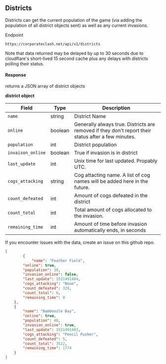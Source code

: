 ## Districts

Districts can get the current population of the game (via adding the population of all district objects sent) as well as any current invasions.

Endpoint

    https://corporateclash.net/api/v1/districts


Note that data returned may be delayed by up to 30 seconds due to cloudflare's short-lived 15 second cache plus any delays with districts polling their status.


#### Response

returns a JSON array of district objects

**district object**

|Field|Type|Description|
|--|--|--|
|`name`|string|District Name|
|`online`|boolean|Generally always true. Districts are removed if they don't report their status after a few minutes.|
|`population`|int|District population|
|`invaison_online`|boolean|True if invasion is in district|
|`last_update`|int|Unix time for last updated. Propably UTC.|
|`cogs_attacking`|string|Cog attacting name. A list of cog names will be added here in the future.|
|`count_defeated`|int|Amount of cogs defeated in the district|
|`count_total`|int|Total amount of cogs allocated to the invasion.|
|`remaining_time`|int|Amount of time before invasion automatically ends, in seconds|

If you encounter issues with the data, create an issue on this github repo.

```json
[
        {
	        "name": "Feather Field",
		"online": true,
		"population": 38,
		"invasion_online": false,
		"last_update": 1531491404,
		"cogs_attacking": "None",
		"count_defeated": 328,
		"count_total": 0,
		"remaining_time": 0
	},
	{
		"name": "Bamboozle Bay",
		"online": true,
		"population": 48,
		"invasion_online": true,
		"last_update": 1531491403,
		"cogs_attacking": "Pencil Pusher",
		"count_defeated": 5,
		"count_total": 3522,
		"remaining_time": 1774
	}
]
```

